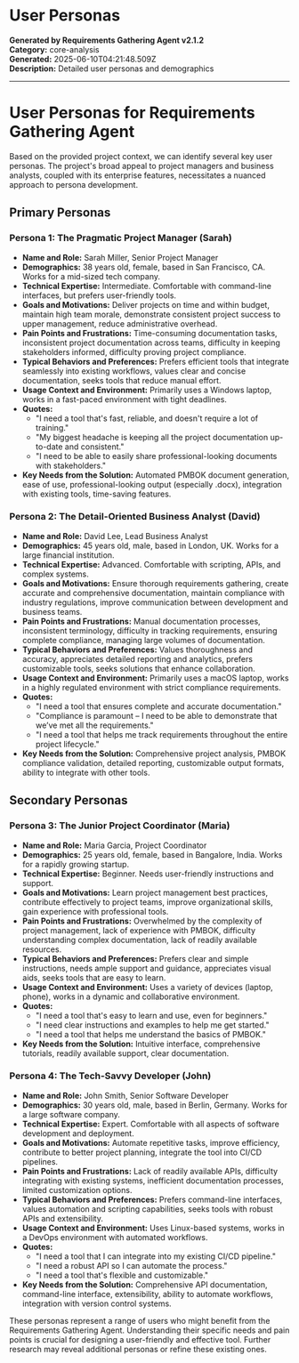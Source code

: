 # User Personas

**Generated by Requirements Gathering Agent v2.1.2**  
**Category:** core-analysis  
**Generated:** 2025-06-10T04:21:48.509Z  
**Description:** Detailed user personas and demographics

---

# User Personas for Requirements Gathering Agent

Based on the provided project context, we can identify several key user personas.  The project's broad appeal to project managers and business analysts, coupled with its enterprise features, necessitates a nuanced approach to persona development.

## Primary Personas

### Persona 1: The Pragmatic Project Manager (Sarah)

* **Name and Role:** Sarah Miller, Senior Project Manager
* **Demographics:** 38 years old, female, based in San Francisco, CA. Works for a mid-sized tech company.
* **Technical Expertise:** Intermediate. Comfortable with command-line interfaces, but prefers user-friendly tools.
* **Goals and Motivations:** Deliver projects on time and within budget, maintain high team morale, demonstrate consistent project success to upper management, reduce administrative overhead.
* **Pain Points and Frustrations:** Time-consuming documentation tasks, inconsistent project documentation across teams, difficulty in keeping stakeholders informed, difficulty proving project compliance.
* **Typical Behaviors and Preferences:** Prefers efficient tools that integrate seamlessly into existing workflows, values clear and concise documentation, seeks tools that reduce manual effort.
* **Usage Context and Environment:** Primarily uses a Windows laptop, works in a fast-paced environment with tight deadlines.
* **Quotes:**
    * "I need a tool that's fast, reliable, and doesn't require a lot of training."
    * "My biggest headache is keeping all the project documentation up-to-date and consistent."
    * "I need to be able to easily share professional-looking documents with stakeholders."
* **Key Needs from the Solution:**  Automated PMBOK document generation, ease of use, professional-looking output (especially .docx), integration with existing tools, time-saving features.


### Persona 2: The Detail-Oriented Business Analyst (David)

* **Name and Role:** David Lee, Lead Business Analyst
* **Demographics:** 45 years old, male, based in London, UK. Works for a large financial institution.
* **Technical Expertise:** Advanced. Comfortable with scripting, APIs, and complex systems.
* **Goals and Motivations:** Ensure thorough requirements gathering, create accurate and comprehensive documentation, maintain compliance with industry regulations, improve communication between development and business teams.
* **Pain Points and Frustrations:** Manual documentation processes, inconsistent terminology, difficulty in tracking requirements, ensuring complete compliance, managing large volumes of documentation.
* **Typical Behaviors and Preferences:** Values thoroughness and accuracy, appreciates detailed reporting and analytics, prefers customizable tools, seeks solutions that enhance collaboration.
* **Usage Context and Environment:** Primarily uses a macOS laptop, works in a highly regulated environment with strict compliance requirements.
* **Quotes:**
    * "I need a tool that ensures complete and accurate documentation."
    * "Compliance is paramount – I need to be able to demonstrate that we’ve met all the requirements."
    * "I need a tool that helps me track requirements throughout the entire project lifecycle."
* **Key Needs from the Solution:**  Comprehensive project analysis, PMBOK compliance validation, detailed reporting, customizable output formats, ability to integrate with other tools.


## Secondary Personas

### Persona 3: The Junior Project Coordinator (Maria)

* **Name and Role:** Maria Garcia, Project Coordinator
* **Demographics:** 25 years old, female, based in Bangalore, India. Works for a rapidly growing startup.
* **Technical Expertise:** Beginner. Needs user-friendly instructions and support.
* **Goals and Motivations:** Learn project management best practices, contribute effectively to project teams, improve organizational skills, gain experience with professional tools.
* **Pain Points and Frustrations:**  Overwhelmed by the complexity of project management, lack of experience with PMBOK, difficulty understanding complex documentation, lack of readily available resources.
* **Typical Behaviors and Preferences:**  Prefers clear and simple instructions, needs ample support and guidance, appreciates visual aids, seeks tools that are easy to learn.
* **Usage Context and Environment:** Uses a variety of devices (laptop, phone), works in a dynamic and collaborative environment.
* **Quotes:**
    * "I need a tool that's easy to learn and use, even for beginners."
    * "I need clear instructions and examples to help me get started."
    * "I need a tool that helps me understand the basics of PMBOK."
* **Key Needs from the Solution:**  Intuitive interface, comprehensive tutorials, readily available support, clear documentation.


### Persona 4: The Tech-Savvy Developer (John)

* **Name and Role:** John Smith, Senior Software Developer
* **Demographics:** 30 years old, male, based in Berlin, Germany. Works for a large software company.
* **Technical Expertise:** Expert.  Comfortable with all aspects of software development and deployment.
* **Goals and Motivations:** Automate repetitive tasks, improve efficiency, contribute to better project planning, integrate the tool into CI/CD pipelines.
* **Pain Points and Frustrations:**  Lack of readily available APIs, difficulty integrating with existing systems, inefficient documentation processes, limited customization options.
* **Typical Behaviors and Preferences:**  Prefers command-line interfaces, values automation and scripting capabilities, seeks tools with robust APIs and extensibility.
* **Usage Context and Environment:** Uses Linux-based systems, works in a DevOps environment with automated workflows.
* **Quotes:**
    * "I need a tool that I can integrate into my existing CI/CD pipeline."
    * "I need a robust API so I can automate the process."
    * "I need a tool that's flexible and customizable."
* **Key Needs from the Solution:**  Comprehensive API documentation, command-line interface, extensibility, ability to automate workflows, integration with version control systems.


These personas represent a range of users who might benefit from the Requirements Gathering Agent.  Understanding their specific needs and pain points is crucial for designing a user-friendly and effective tool.  Further research may reveal additional personas or refine these existing ones.
